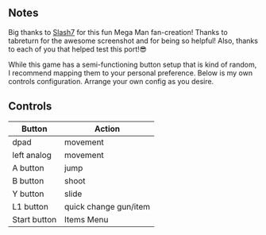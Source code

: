 ## Notes

Big thanks to [Slash7](https://slash7.itch.io/megaman-witters-domination) for this fun Mega Man fan-creation! Thanks to tabreturn for the awesome screenshot and for being so helpful! Also, thanks to each of you that helped test this port!😎

While this game has a semi-functioning button setup that is kind of random, I recommend mapping them to your personal preference. Below is my own controls configuration. Arrange your own config as you desire. 

## Controls

| Button | Action |
|--|--| 
|dpad|movement |
|left analog |movement |
|A button |jump |
|B button |shoot |
|Y button |slide |
|L1 button |quick change gun/item |
|Start button |Items Menu |


